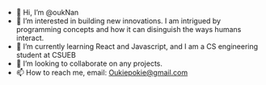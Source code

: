 - 👋 Hi, I’m @oukNan
- 👀 I’m interested in building new innovations. I am intrigued by programming concepts and how it can disinguish the ways humans interact.
- 🌱 I’m currently learning React and Javascript, and I am a CS engineering student at CSUEB
- 💞️ I’m looking to collaborate on any projects.
- 📫 How to reach me, email: Oukiepokie@gmail.com

<!---
oukNan/oukNan is a ✨ special ✨ repository because its `README.md` (this file) appears on your GitHub profile.
You can click the Preview link to take a look at your changes.
--->
